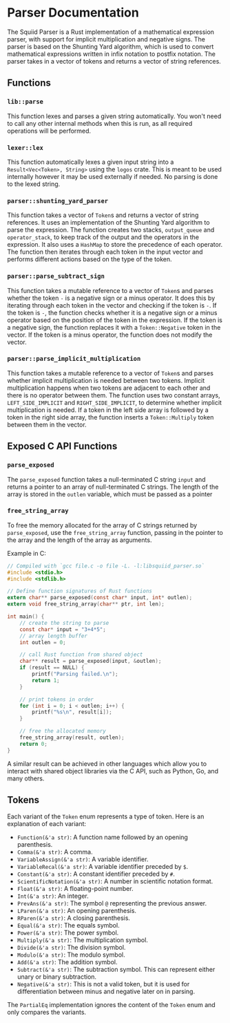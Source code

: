 # Parser Documentation

The Squiid Parser is a Rust implementation of a mathematical expression parser, with support for implicit multiplication and negative signs. The parser is based on the Shunting Yard algorithm, which is used to convert mathematical expressions written in infix notation to postfix notation. The parser takes in a vector of tokens and returns a vector of string references.

## Functions

### `lib::parse`

This function lexes and parses a given string automatically. You won't need to call any other internal methods when this is run, as all required operations will be performed. 

### `lexer::lex`

This function automatically lexes a given input string into a `Result<Vec<Token>, String>` using the `logos` crate. This is meant to be used internally however it may be used externally if needed. No parsing is done to the lexed string.

### `parser::shunting_yard_parser`

This function takes a vector of `Token`s and returns a vector of string references. It uses an implementation of the Shunting Yard algorithm to parse the expression. The function creates two stacks, `output_queue` and `operator_stack`, to keep track of the output and the operators in the expression. It also uses a `HashMap` to store the precedence of each operator. The function then iterates through each token in the input vector and performs different actions based on the type of the token.

### `parser::parse_subtract_sign`

This function takes a mutable reference to a vector of `Token`s and parses whether the token `-` is a negative sign or a minus operator. It does this by iterating through each token in the vector and checking if the token is `-`. If the token is `-`, the function checks whether it is a negative sign or a minus operator based on the position of the token in the expression. If the token is a negative sign, the function replaces it with a `Token::Negative` token in the vector. If the token is a minus operator, the function does not modify the vector.

### `parser::parse_implicit_multiplication`

This function takes a mutable reference to a vector of `Token`s and parses whether implicit multiplication is needed between two tokens. Implicit multiplication happens when two tokens are adjacent to each other and there is no operator between them. The function uses two constant arrays, `LEFT_SIDE_IMPLICIT` and `RIGHT_SIDE_IMPLICIT`, to determine whether implicit multiplication is needed. If a token in the left side array is followed by a token in the right side array, the function inserts a `Token::Multiply` token between them in the vector.

## Exposed C API Functions

### `parse_exposed`
The `parse_exposed` function takes a null-terminated C string `input` and returns a pointer to an array of null-terminated C strings. The length of the array is stored in the `outlen` variable, which must be passed as a pointer

### `free_string_array`
To free the memory allocated for the array of C strings returned by `parse_exposed`, use the `free_string_array` function, passing in the pointer to the array and the length of the array as arguments.

Example in C:
```c
// Compiled with `gcc file.c -o file -L. -l:libsquiid_parser.so`
#include <stdio.h>
#include <stdlib.h>

// Define function signatures of Rust functions
extern char** parse_exposed(const char* input, int* outlen);
extern void free_string_array(char** ptr, int len);

int main() {
    // create the string to parse
    const char* input = "3+4*5";
    // array length buffer
    int outlen = 0;

    // call Rust function from shared object
    char** result = parse_exposed(input, &outlen);
    if (result == NULL) {
        printf("Parsing failed.\n");
        return 1;
    }

    // print tokens in order
    for (int i = 0; i < outlen; i++) {
        printf("%s\n", result[i]);
    }

    // free the allocated memory
    free_string_array(result, outlen);
    return 0;
}
```

A similar result can be achieved in other languages which allow you to interact with shared object libraries via the C API, such as Python, Go, and many others. 

## Tokens

Each variant of the `Token` enum represents a type of token. Here is an explanation of each variant:

- `Function(&'a str)`: A function name followed by an opening parenthesis.
- `Comma(&'a str)`: A comma.
- `VariableAssign(&'a str)`: A variable identifier.
- `VariableRecal(&'a str)`: A variable identifier preceded by `$`.
- `Constant(&'a str)`: A constant identifier preceded by `#`.
- `ScientificNotation(&'a str)`: A number in scientific notation format.
- `Float(&'a str)`: A floating-point number.
- `Int(&'a str)`: An integer.
- `PrevAns(&'a str)`: The symbol `@` representing the previous answer.
- `LParen(&'a str)`: An opening parenthesis.
- `RParen(&'a str)`: A closing parenthesis.
- `Equal(&'a str)`: The equals symbol.
- `Power(&'a str)`: The power symbol.
- `Multiply(&'a str)`: The multiplication symbol.
- `Divide(&'a str)`: The division symbol.
- `Modulo(&'a str)`: The modulo symbol.
- `Add(&'a str)`: The addition symbol.
- `Subtract(&'a str)`: The subtraction symbol. This can represent either unary or binary subtraction.
- `Negative(&'a str)`: This is not a valid token, but it is used for differentiation between minus and negative later on in parsing.

The `PartialEq` implementation ignores the content of the `Token` enum and only compares the variants.